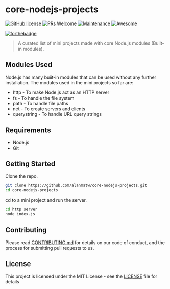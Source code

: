 # core-nodejs-projects

[![GitHub license](https://img.shields.io/github/license/Naereen/StrapDown.js.svg)](https://github.com/Naereen/StrapDown.js/blob/master/LICENSE)
[![PRs Welcome](https://img.shields.io/badge/PRs-welcome-brightgreen.svg?style=flat-square)](http://makeapullrequest.com)
[![Maintenance](https://img.shields.io/badge/Maintained%3F-yes-green.svg)](https://GitHub.com/Naereen/StrapDown.js/graphs/commit-activity)
[![Awesome](https://cdn.rawgit.com/sindresorhus/awesome/d7305f38d29fed78fa85652e3a63e154dd8e8829/media/badge.svg)](https://github.com/sindresorhus/awesome)

[![forthebadge](https://forthebadge.com/images/badges/built-with-love.svg)](http://forthebadge.com)

> A curated list of mini projects made with core Node.js modules (Built-in modules).

## Modules Used

Node.js has many buiit-in modules that can be used without any further installation. The modules used in the mini projects so far are:

* http - To make Node.js act as an HTTP server
* fs - 	To handle the file system
* path - To handle file paths
* net - To create servers and clients
* querystring - To handle URL query strings

## Requirements 

* Node.js
* Git

## Getting Started

Clone the repo.

```bash
git clone https://github.com/alanmatw/core-nodejs-projects.git
cd core-nodejs-projects
```
cd to a mini project and run the server.

```bash
cd http server
node index.js
```

## Contributing

Please read [CONTRIBUTING.md](CONTRIBUTING.md) for details on our code of conduct, and the process for submitting pull requests to us.

## License

This project is licensed under the MIT License - see the [LICENSE](LICENSE) file for details
